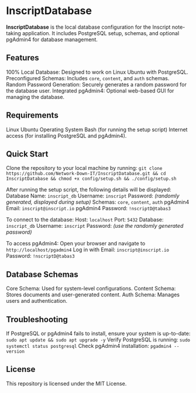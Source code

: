 # InscriptDatabase

**InscriptDatabase** is the local database configuration for the Inscript note-taking application. It includes PostgreSQL setup, schemas, and optional pgAdmin4 for database management.

## Features
100% Local Database: Designed to work on Linux Ubuntu with PostgreSQL. 
Preconfigured Schemas: Includes `core`, `content`, and `auth` schemas. Random Password Generation: 
Securely generates a random password for the database user. Integrated pgAdmin4: Optional web-based GUI for managing the database.

## Requirements
Linux Ubuntu Operating System
Bash (for running the setup script)
Internet access (for installing PostgreSQL and pgAdmin4).

## Quick Start
Clone the repository to your local machine by running:
`git clone https://github.com/Network-Down-IT/InscriptDatabase.git && cd InscriptDatabase && chmod +x config/setup.sh && ./config/setup.sh`

After running the setup script, the following details will be displayed:
Database Name: `inscript_db`
Username: `inscript`
Password: *(randomly generated, displayed during setup)*
Schemas: `core`, `content`, `auth`
pgAdmin4 Email: `inscript@inscript.io`
pgAdmin4 Password: `!nscriptD@tabas3`

To connect to the database: 
Host: `localhost`
Port: `5432`
Database: `inscript_db`
Username: `inscript`
Password: *(use the randomly generated password)*

To access pgAdmin4: 
Open your browser and navigate to `http://localhost/pgadmin4`
Log in with Email: `inscript@inscript.io`
Password: `!nscriptD@tabas3`

## Database Schemas
Core Schema: Used for system-level configurations.
Content Schema: Stores documents and user-generated content.
Auth Schema: Manages users and authentication.

## Troubleshooting
If PostgreSQL or pgAdmin4 fails to install, ensure your system is up-to-date:
`sudo apt update && sudo apt upgrade -y`
Verify PostgreSQL is running:
`sudo systemctl status postgresql`
Check pgAdmin4 installation: `pgadmin4 --version`

## License
This repository is licensed under the MIT License.

